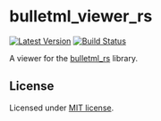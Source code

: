 # bulletml_viewer_rs
[![Latest Version](https://img.shields.io/crates/v/bulletml_viewer)](https://crates.io/crates/bulletml_viewer)
[![Build Status](https://travis-ci.com/arnodb/bulletml_viewer_rs.svg?branch=master)](https://travis-ci.com/arnodb/bulletml_viewer_rs)

A viewer for the [bulletml_rs](https://github.com/arnodb/bulletml_rs) library.

## License

Licensed under [MIT license](LICENSE).

